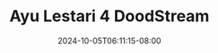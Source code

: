 --- 
title: "Ayu Lestari 4  DoodStream"
description: "download  video bokep Ayu Lestari 4  DoodStream terbaru video full terbaru"
date: 2024-10-05T06:11:15-08:00
file_code: "ly4cfn0t3473"
draft: false
cover: "2e28b5s0amwu3v5o.jpg"
tags: ["Ayu", "Lestari", "DoodStream"]
length: 15
fld_id: "1483796"
foldername: "Ayu lestari"
categories: ["Ayu lestari"]
views: 0
---